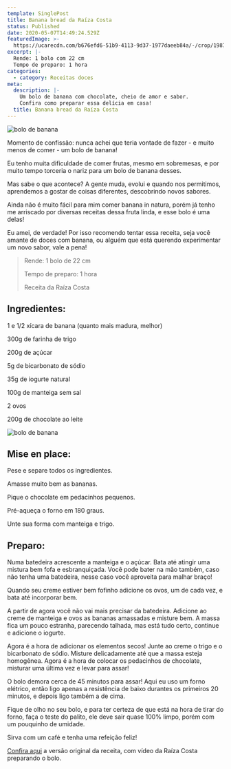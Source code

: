 ```yaml
---
template: SinglePost
title: Banana bread da Raíza Costa
status: Published
date: 2020-05-07T14:49:24.529Z
featuredImage: >-
  https://ucarecdn.com/b676efd6-51b9-4113-9d37-1977daeeb84a/-/crop/1987x1732/0,0/-/preview/
excerpt: |-
  Rende: 1 bolo com 22 cm
  Tempo de preparo: 1 hora
categories:
  - category: Receitas doces
meta:
  description: |-
    Um bolo de banana com chocolate, cheio de amor e sabor.
    Confira como preparar essa delícia em casa!
  title: Banana bread da Raíza Costa
---
```

![bolo de banana](https://ucarecdn.com/9945b8ad-47ca-436a-abbf-08edc9f051dd/-/crop/1966x1727/0,0/-/preview/)

Momento de confissão: nunca achei que teria vontade de fazer - e muito menos de comer - um bolo de banana!

Eu tenho muita dificuldade de comer frutas, mesmo em sobremesas, e por muito tempo torceria o nariz para um bolo de banana desses.

Mas sabe o que acontece? A gente muda, evolui e quando nos permitimos, aprendemos a gostar de coisas diferentes, descobrindo novos sabores.

Ainda não é muito fácil para mim comer banana in natura, porém já tenho me arriscado por diversas receitas dessa fruta linda, e esse bolo é uma delas!

Eu amei, de verdade! Por isso recomendo tentar essa receita,  seja você amante de doces com banana, ou alguém que está querendo experimentar um novo sabor, vale a pena!

> Rende: 1 bolo de 22 cm
>
> Tempo de preparo: 1 hora
>
> Receita da Raíza Costa

## Ingredientes:

1 e 1/2 xícara de banana (quanto mais madura, melhor)

300g de farinha de trigo

200g de açúcar

5g de bicarbonato de sódio

35g de iogurte natural

100g de manteiga sem sal

2 ovos

200g de chocolate ao leite

![bolo de banana](https://ucarecdn.com/725e7340-6b82-4b38-adb5-74671c1ea310/-/crop/3071x2157/0,0/-/preview/)

## Mise en place:

Pese e separe todos os ingredientes.

Amasse muito bem as bananas.

Pique o chocolate em pedacinhos pequenos.

Pré-aqueça o forno em 180 graus.

Unte sua forma com manteiga e trigo.

## Preparo:

Numa batedeira acrescente a manteiga e o açúcar. Bata até atingir uma mistura bem fofa e esbranquiçada. Você pode bater na mão também, caso não tenha uma batedeira, nesse caso você aproveita para malhar braço!

Quando seu creme estiver bem fofinho adicione os ovos, um de cada vez, e bata até incorporar bem.

A partir de agora você não vai mais precisar da batedeira. Adicione ao creme de manteiga e ovos as bananas amassadas e misture bem. A massa fica um pouco estranha, parecendo talhada, mas está tudo certo, continue e adicione o iogurte.

Agora é a hora de adicionar os elementos secos! Junte ao creme o trigo e o bicarbonato de sódio. Misture delicadamente até que a massa esteja homogênea. Agora é a hora de colocar os pedacinhos de chocolate, misturar uma última vez e levar para assar!

O bolo demora cerca de 45 minutos para assar! Aqui eu uso um forno elétrico, então ligo apenas a resistência de baixo durantes os primeiros 20 minutos, e depois ligo também a de cima.

Fique de olho no seu bolo, e para ter certeza de que está na hora de tirar do forno, faça o teste do palito, ele deve sair quase 100% limpo, porém com um pouquinho de umidade.

Sirva com um café e tenha uma refeição feliz!

[Confira aqui](https://dulcedelight.com.br/pt/receitas/bolo-de-banana-com-chocolate-e-espuma-de-cafe) a versão original da receita, com vídeo da Raíza Costa preparando o bolo.
